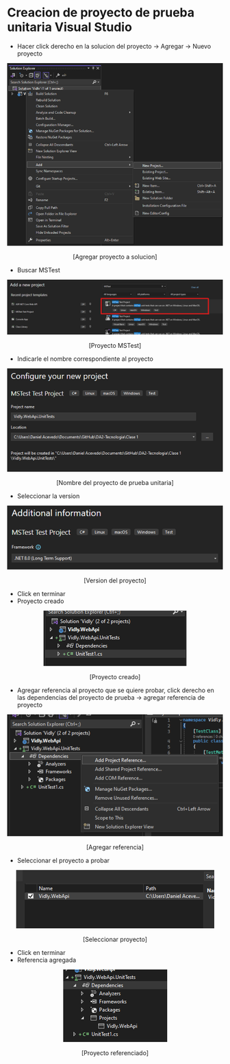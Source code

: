 # Creacion de proyecto de prueba unitaria Visual Studio

- Hacer click derecho en la solucion del proyecto -> Agregar -> Nuevo proyecto
<p align="center">
<img src='./images/image.png'>
</p>
<p align="center">
[Agregar proyecto a solucion]
</p>

- Buscar MSTest
<p align="center">
<img src='./images/image-2.png'>
</p>
<p align="center">
[Proyecto MSTest]
</p>

- Indicarle el nombre correspondiente al proyecto
<p align="center">
<img src='./images/image-3.png'>
</p>
<p align="center">
[Nombre del proyecto de prueba unitaria]
</p>

- Seleccionar la version
<p align="center">
<img src='./images/image-4.png'>
</p>
<p align="center">
[Version del proyecto]
</p>

- Click en terminar
- Proyecto creado
<p align="center">
<img src='./images/image-5.png'>
</p>
<p align="center">
[Proyecto creado]
</p>

- Agregar referencia al proyecto que se quiere probar, click derecho en las dependencias del proyecto de prueba -> agregar referencia de proyecto
<p align="center">
<img src='./images/image-6.png'>
</p>
<p align="center">
[Agregar referencia]
</p>

- Seleccionar el proyecto a probar
<p align="center">
<img src='./images/image-7.png'>
</p>
<p align="center">
[Seleccionar proyecto]
</p>

- Click en terminar
- Referencia agregada
<p align="center">
<img src='./images/image-8.png'>
</p>
<p align="center">
[Proyecto referenciado]
</p>